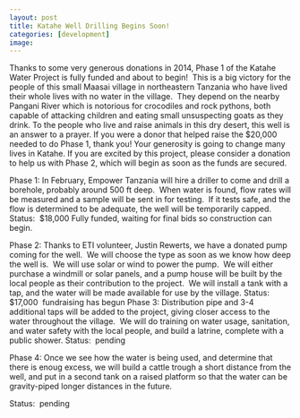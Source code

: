 ```yaml
---
layout: post
title: Katahe Well Drilling Begins Soon!
categories: [development]
image:
---
```


Thanks to some very generous donations in 2014, Phase 1 of the Katahe Water Project is fully funded and about to begin!  This is a big victory for the people of this small Maasai village in northeastern Tanzania who have lived their whole lives with no water in the village.  They depend on the nearby Pangani River which is notorious for crocodiles and rock pythons, both capable of attacking children and eating small unsuspecting goats as they drink. To the people who live and raise animals in this dry desert, this well is an answer to a prayer.
If you were a donor that helped raise the $20,000 needed to do Phase 1, thank you! Your generosity is going to change many lives in Katahe.
If you are excited by this project, please consider a donation to help us with Phase 2, which will begin as soon as the funds are secured.


Phase 1:
In February, Empower Tanzania will hire a driller to come and drill a borehole, probably around 500 ft deep.  When water is found, flow rates will be measured and a sample will be sent in for testing.  If it tests safe, and the flow is determined to be adequate, the well will be temporarily capped.
Status:  $18,000 Fully funded, waiting for final bids so construction can begin.

Phase 2:
Thanks to ETI volunteer, Justin Rewerts, we have a donated pump coming for the well.  We will choose the type as soon as we know how deep the well is.  We will use solar or wind to power the pump.  We will either purchase a windmill or solar panels, and a pump house will be built by the local people as their contribution to the project.  We will install a tank with a tap, and the water will be made available for use by the village.
Status: $17,000  fundraising has begun
Phase 3:
Distribution pipe and 3-4 additional taps will be added to the project, giving closer access to the water throughout the village.  We will do training on water usage, sanitation, and water safety with the local people, and build a latrine, complete with a public shower.
Status:  pending

Phase 4:
Once we see how the water is being used, and determine that there is enoug excess, we will build a cattle trough a short distance from the well, and put in a second tank on a raised platform so that the water can be gravity-piped longer distances in the future.

Status:  pending
